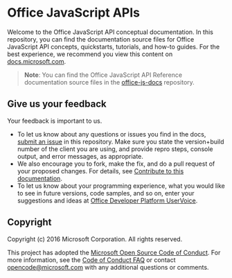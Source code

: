 # Office JavaScript APIs

Welcome to the Office JavaScript API conceptual documentation. In this repository, you can find the documentation source files for Office JavaScript API concepts, quickstarts, tutorials, and how-to guides. For the best experience, we recommend you view this content on [docs.microsoft.com](https://docs.microsoft.com/fr-fr/office/dev/add-ins/).

> **Note**: You can find the Office JavaScript API Reference documentation source files in the [office-js-docs](https://github.com/OfficeDev/office-js-docs) repository.

## Give us your feedback

Your feedback is important to us. 
* To let us know about any questions or issues you find in the docs, [submit an issue](https://github.com/OfficeDev/office-js-docs-pr/issues) in this repository. Make sure you state the version+build number of the client you are using, and provide repro steps, console output, and error messages, as appropriate. 
* We also encourage you to fork, make the fix, and do a pull request of your proposed changes. For details, see [Contribute to this documentation](Contributing.md). 
* To let us know about your programming experience, what you would like to see in future versions, code samples, and so on, enter your suggestions and ideas at [Office Developer Platform UserVoice](https://officespdev.uservoice.com/).

## Copyright

Copyright (c) 2016 Microsoft Corporation. All rights reserved.


This project has adopted the [Microsoft Open Source Code of Conduct](https://opensource.microsoft.com/codeofconduct/). For more information, see the [Code of Conduct FAQ](https://opensource.microsoft.com/codeofconduct/faq/) or contact [opencode@microsoft.com](mailto:opencode@microsoft.com) with any additional questions or comments.
